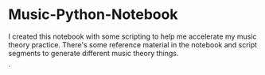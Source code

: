 # Music-Python-Notebook

I created this notebook with some scripting to help me accelerate my music theory practice. There's some reference material in the notebook and script segments to generate different music theory things.

`